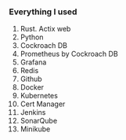 ### Everything I used

1. Rust. Actix web
2. Python
3. Cockroach DB
4. Prometheus by Cockroach DB
5. Grafana
6. Redis
7. Github
8. Docker
9. Kubernetes
10. Cert Manager 
11. Jenkins
12. SonarQube
13. Minikube
